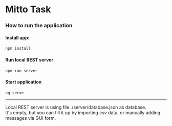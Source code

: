 # Mitto Task

### How to run the application

#### Install app:
```
npm install
```
#### Run local REST server
```
npm run server 
```
#### Start application
```
ng serve
```
---
Local REST server is using file ./server/database.json as database.   
It's empty, but you can fill it up by importing csv data, or manually adding messages via GUI form.

